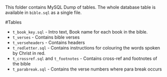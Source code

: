 This folder contains MySQL Dump of tables. The whole database table is available in `bible.sql` as a single file.

#Tables
* `t_book_key.sql` - Intro text, Book name for each book in the bible.
* `t_verses` - Contains bible verses
* `t_verseheaders` - Contains headers
* `t_redletter.sql` - Contains instructions for colouring the words spoken by Christ in red.
* `t_crossref.sql` and `t_footnotes` - Contains cross-ref and footnotes of the bible
* `t_parabreak.sql` - Contains the verse numbers where para break occurs
